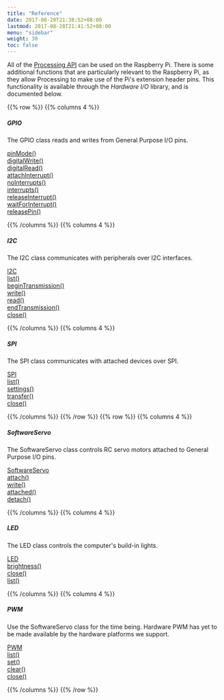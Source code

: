 ```yaml
---
title: "Reference"
date: 2017-08-20T21:38:52+08:00
lastmod: 2017-08-28T21:41:52+08:00
menu: "sidebar"
weight: 30
toc: false
---
```


All of the [Processing API](https://processing.org/reference/) can be used on the Raspberry Pi. There is
some additional functions that are particularly relevant to the
Raspberry Pi, as they allow Processing to make use of the Pi's extension
header pins. This functionality is available through the *Hardware I/O*
library, and is documented below.

{{% row %}}
{{% columns 4 %}}

##### GPIO

The GPIO class reads and writes from General Purpose I/O pins.  
 
[pinMode()](https://processing.org/reference/libraries/io/GPIO_pinMode_.html)  
[digitalWrite()](https://processing.org/reference/libraries/io/GPIO_digitalWrite_.html)  
[digitalRead()](https://processing.org/reference/libraries/io/GPIO_digitalRead_.html)  
[attachInterrupt()](https://processing.org/reference/libraries/io/GPIO_attachInterrupt_.html)  
[noInterrupts()](https://processing.org/reference/libraries/io/GPIO_noInterrupts_.html)  
[interrupts()](https://processing.org/reference/libraries/io/GPIO_interrupts_.html)  
[releaseInterrupt()](https://processing.org/reference/libraries/io/GPIO_releaseInterrupt_.html)  
[waitForInterrupt()](https://processing.org/reference/libraries/io/GPIO_waitForInterrupt_.html)  
[releasePin()](https://processing.org/reference/libraries/io/GPIO_releasePin_.html)

{{% /columns %}}
{{% columns 4 %}}

##### I2C

The I2C class communicates with peripherals over I2C interfaces.  

[I2C](https://processing.org/reference/libraries/io/I2C.html)  
[list()](https://processing.org/reference/libraries/io/I2C_list_.html)  
[beginTransmission()](https://processing.org/reference/libraries/io/I2C_beginTransmission_.html)  
[write()](https://processing.org/reference/libraries/io/I2C_write_.html)  
[read()](https://processing.org/reference/libraries/io/I2C_read_.html)  
[endTransmission()](https://processing.org/reference/libraries/io/I2C_endTransmission_.html)  
[close()](https://processing.org/reference/libraries/io/I2C_close_.html)

{{% /columns %}}
{{% columns 4 %}}

##### SPI

The SPI class communicates with attached devices over SPI.

[SPI](https://processing.org/reference/libraries/io/SPI.html)  
[list()](https://processing.org/reference/libraries/io/SPI_list_.html)  
[settings()](https://processing.org/reference/libraries/io/SPI_settings_.html)  
[transfer()](https://processing.org/reference/libraries/io/SPI_transfer_.html)  
[close()](https://processing.org/reference/libraries/io/SPI_close_.html)

{{% /columns %}}
{{% /row %}}
{{% row %}}
{{% columns 4 %}}

##### SoftwareServo

The SoftwareServo class controls RC servo motors attached to General Purpose I/O pins.

[SoftwareServo](https://processing.org/reference/libraries/io/SoftwareServo.html)  
[attach()](https://processing.org/reference/libraries/io/SoftwareServo_attach_.html)  
[write()](https://processing.org/reference/libraries/io/SoftwareServo_write_.html)  
[attached()](https://processing.org/reference/libraries/io/SoftwareServo_attached_.html)  
[detach()](https://processing.org/reference/libraries/io/SoftwareServo_detach_.html)

{{% /columns %}}
{{% columns 4 %}}

##### LED

The LED class controls the computer's build-in lights.  

[LED](https://processing.org/reference/libraries/io/LED.html)  
[brightness()](https://processing.org/reference/libraries/io/LED_brightness_.html)  
[close()](https://processing.org/reference/libraries/io/LED_close_.html)  
[list()](https://processing.org/reference/libraries/io/LED_list_.html)  

{{% /columns %}}
{{% columns 4 %}}

##### PWM

Use the SoftwareServo class for the time being. Hardware PWM has yet to be made available by the hardware platforms we support.

[PWM](https://processing.org/reference/libraries/io/PWM.html)  
[list()](https://processing.org/reference/libraries/io/PWM_list_.html)  
[set()](https://processing.org/reference/libraries/io/PWM_set_.html)  
[clear()](https://processing.org/reference/libraries/io/PWM_clear_.html)  
[close()](https://processing.org/reference/libraries/io/PWM_close_.html)

{{% /columns %}}
{{% /row %}}
